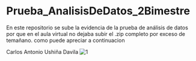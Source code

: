 # Prueba_AnalisisDeDatos_2Bimestre
En este repositorio se sube la evidencia de la prueba de análisis de datos
por que en el aula virtual no dejaba subir el .zip completo por exceso de temañano.
como puede apreciar a continuacion 

Carlos Antonio Ushiña Davila
![1](https://github.com/CarlosAUD/Prueba_AnalisisDeDatos_2Bimestre/assets/150806786/ea7595da-4ba8-4876-ae79-a1ae272845ce)
